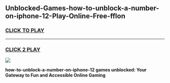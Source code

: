 
## Unblocked-Games-how-to-unblock-a-number-on-iphone-12-Play-Online-Free-fflon
<h3>
<a href="https://premium76.site?title=how-to-unblock-a-number-on-iphone-12&ref=26A">CLICK TO PLAY</a></h3>
<hr>

<h3>
<a href="https://premium76.site?title=how-to-unblock-a-number-on-iphone-12&ref=26A">CLICK 2 PLAY</a>
  
</h3>

<a href="https://premium76.site?title=how-to-unblock-a-number-on-iphone-12&ref=26A"><img src="https://clearcache.store/games.png"></a>


**how-to-unblock-a-number-on-iphone-12 games unblocked: Your Gateway to Fun and Accessible Online Gaming**

